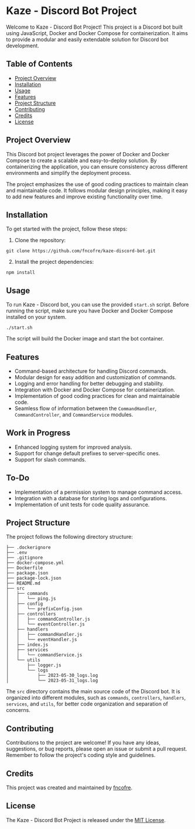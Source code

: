 # Kaze - Discord Bot Project

Welcome to Kaze - Discord Bot Project!
This project is a Discord bot built using JavaScript, Docker and Docker Compose for containerization. It aims to provide a modular and easily extendable solution for Discord bot development.


## Table of Contents

- [Project Overview](#project-overview)
- [Installation](#installation)
- [Usage](#usage)
- [Features](#features)
- [Project Structure](#project-structure)
- [Contributing](#contributing)
- [Credits](#credits)
- [License](#license)


## Project Overview

This Discord bot project leverages the power of Docker and Docker Compose to create a scalable and easy-to-deploy solution. By containerizing the application, you can ensure consistency across different environments and simplify the deployment process.

The project emphasizes the use of good coding practices to maintain clean and maintainable code. It follows modular design principles, making it easy to add new features and improve existing functionality over time.


## Installation

To get started with the project, follow these steps:

1. Clone the repository:
```
git clone https://github.com/fncofre/kaze-discord-bot.git
```
2. Install the project dependencies:
```
npm install
```

## Usage

To run Kaze - Discord bot, you can use the provided `start.sh` script. Before running the script, make sure you have Docker and Docker Compose installed on your system.
```
./start.sh
```

The script will build the Docker image and start the bot container.


## Features

- Command-based architecture for handling Discord commands.
- Modular design for easy addition and customization of commands.
- Logging and error handling for better debugging and stability.
- Integration with Docker and Docker Compose for containerization.
- Implementation of good coding practices for clean and maintainable code.
- Seamless flow of information between the `CommandHandler`, `CommandController`, and `CommandService` modules.


## Work in Progress
- Enhanced logging system for improved analysis.
- Support for change default prefixes to server-specific ones.
- Support for slash commands.


## To-Do
- Implementation of a permission system to manage command access.
- Integration with a database for storing logs and configurations.
- Implementation of unit tests for code quality assurance.


## Project Structure

The project follows the following directory structure:
```
├── .dockerignore
├── .env
├── .gitignore
├── docker-compose.yml
├── Dockerfile
├── package.json
├── package-lock.json
├── README.md
├── src
│   ├── commands
│   │   └── ping.js
│   ├── config
│   │   └── prefixConfig.json
│   ├── controllers
│   │   ├── commandController.js
│   │   └── eventController.js
│   ├── handlers
│   │   ├── commandHandler.js
│   │   └── eventHandler.js
│   ├── index.js
│   ├── services
│   │   └── commandService.js
│   └── utils
│       ├── logger.js
│       └── logs
│           ├── 2023-05-30_logs.log
│           └── 2023-05-31_logs.log
```

The `src` directory contains the main source code of the Discord bot. It is organized into different modules, such as `commands`, `controllers`, `handlers`, `services`, and `utils`, for better code organization and separation of concerns.


## Contributing

Contributions to the project are welcome! If you have any ideas, suggestions, or bug reports, please open an issue or submit a pull request. Remember to follow the project's coding style and guidelines.


## Credits

This project was created and maintained by [fncofre](https://github.com/fncofre).


## License

The Kaze - Discord Bot Project is released under the [MIT License](LICENSE).
